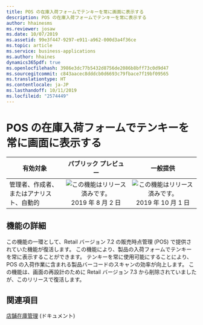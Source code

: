 ```yaml
---
title: POS の在庫入荷フォームでテンキーを常に画面に表示する
description: POS の在庫入荷フォームでテンキーを常に表示する
author: hhainesms
ms.reviewer: josaw
ms.date: 10/07/2019
ms.assetid: 99e3f447-9297-e911-a962-000d3a4f36ce
ms.topic: article
ms.service: business-applications
ms.author: hhaines
dynamics365pdf: true
ms.openlocfilehash: 3986e3dc77b5432d8756de2086b8bff73c0d9d47
ms.sourcegitcommit: c843aacec8dddcb0d6693c79fbace7f19bf09565
ms.translationtype: HT
ms.contentlocale: ja-JP
ms.lasthandoff: 10/11/2019
ms.locfileid: "2574449"
---
```

# <a name="numpad-to-remain-on-screen-in-pos-inventory-receiving-form"></a>POS の在庫入荷フォームでテンキーを常に画面に表示する


| 有効対象    |  パブリック プレビュー | 一般提供 | 
| ---------- | :----------: |:----------: |
|管理者、作成者、またはアナリスト、自動的|![この機能はリリース済みです。](/dynamics365-release-plan/media/green-checkmark.png "この機能はリリース済みです。") 2019 年 8 月 2 日| ![この機能はリリース済みです。](/dynamics365-release-plan/media/green-checkmark.png "この機能はリリース済みです。") 2019 年 10 月 1 日|






## <a name="feature-details"></a>機能の詳細
<!--feature detail start -->
この機能の一環として、Retail バージョン 7.2 の販売時点管理 (POS) で提供されていた機能が復活します。 この機能により、製品の入荷フォームでテンキーを常に表示することができます。 テンキーを常に使用可能にすることにより、POS の入荷作業に含まれる製品バーコードのスキャンの効率が向上します。 この機能は、画面の再設計のために Retail バージョン 7.3 から削除されていましたが、このリリースで復活します。
<!--feature detail end -->










## <a name="see-also"></a>関連項目

[店舗在庫管理](https://docs.microsoft.com/dynamics365/unified-operations/retail/work-with-store-inventory) (ドキュメント)

